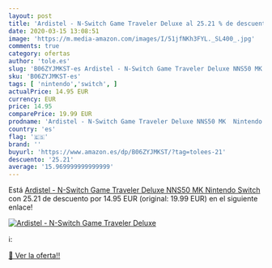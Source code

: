 ```yaml
---
layout: post
title: 'Ardistel - N-Switch Game Traveler Deluxe al 25.21 % de descuento'
date: 2020-03-15 13:08:51
image: 'https://m.media-amazon.com/images/I/51jfNKh3FYL._SL400_.jpg'
comments: true
category: ofertas
author: 'tole.es'
slug: 'B06ZYJMKST-es Ardistel - N-Switch Game Traveler Deluxe NNS50 MK Nintendo...'
sku: 'B06ZYJMKST-es'
tags: [ 'nintendo','switch', ]
actualPrice: 14.95 EUR
currency: EUR
price: 14.95
comparePrice: 19.99 EUR
prodname: 'Ardistel - N-Switch Game Traveler Deluxe NNS50 MK  Nintendo Switch '
country: 'es'
flag: '🇪🇸'
brand: ''
buyurl: 'https://www.amazon.es/dp/B06ZYJMKST/?tag=tolees-21'
descuento: '25.21'
average: '15.969999999999999'
---
```


Está [Ardistel - N-Switch Game Traveler Deluxe NNS50 MK  Nintendo Switch ](https://www.amazon.es/dp/B06ZYJMKST/?tag=tolees-21) con 25.21 de descuento por 14.95 EUR (original: 19.99 EUR) en el siguiente enlace!

[![Ardistel - N-Switch Game Traveler Deluxe](https://m.media-amazon.com/images/I/51jfNKh3FYL._SL400_.jpg)](https://www.amazon.es/dp/B06ZYJMKST/?tag=tolees-21)

ℹ️:


[🛒 Ver la oferta!!](https://www.amazon.es/dp/B06ZYJMKST/?tag=tolees-21)
